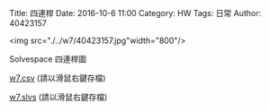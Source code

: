 Title: 四連桿
Date: 2016-10-6 11:00
Category: HW
Tags: 日常
Author: 40423157



<!-- PELICAN_END_SUMMARY -->

<img src="./../w7/40423157.jpg"width="800"/>

<p>Solvespace 四連桿圖</p>
<p><a href="./../w7/40423157.csv"> w7.csv</a> (請以滑鼠右鍵存檔)</p>
<p><a href="./../w7/40423157.slvs">w7.slvs</a> (請以滑鼠右鍵存檔)</p>
